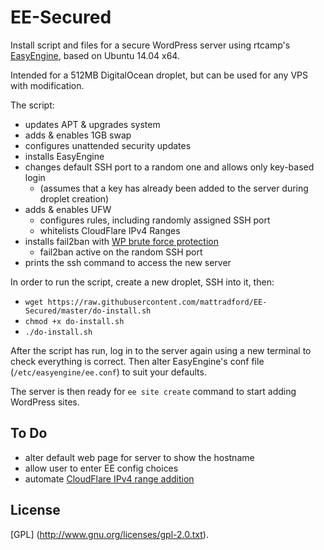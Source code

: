 EE-Secured
==========

Install script and files for a secure WordPress server using rtcamp's [EasyEngine](https://github.com/rtCamp/easyengine/), based on Ubuntu 14.04 x64.

Intended for a 512MB DigitalOcean droplet, but can be used for any VPS with modification.

The script:

* updates APT & upgrades system
* adds & enables 1GB swap
* configures unattended security updates
* installs EasyEngine
* changes default SSH port to a random one and allows only key-based login
  * (assumes that a key has already been added to the server during droplet creation)
* adds & enables UFW
  * configures rules, including randomly assigned SSH port
  * whitelists CloudFlare IPv4 Ranges
* installs fail2ban with [WP brute force protection](http://abdussamad.com/archives/616-Stop-Brute-Force-WordPress-Login-Attempts-with-Fail2Ban.html)
  * fail2ban active on the random SSH port
* prints the ssh command to access the new server

In order to run the script, create a new droplet, SSH into it, then:

* `wget https://raw.githubusercontent.com/mattradford/EE-Secured/master/do-install.sh`
* `chmod +x do-install.sh`
* `./do-install.sh`

After the script has run, log in to the server again using a new terminal to check everything is correct. Then alter EasyEngine's conf file (`/etc/easyengine/ee.conf`) to suit your defaults.

The server is then ready for `ee site create` command to start adding WordPress sites.

## To Do
* alter default web page for server to show the hostname
* allow user to enter EE config choices
* automate [CloudFlare IPv4 range addition](https://www.cloudflare.com/ips-v4)

## License

[GPL] (http://www.gnu.org/licenses/gpl-2.0.txt).